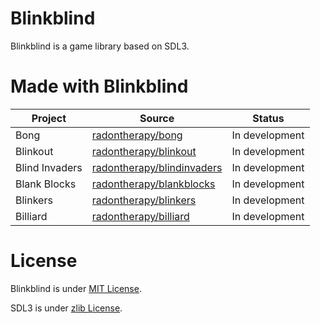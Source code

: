# Blinkblind
Blinkblind is a game library based on SDL3.

# Made with Blinkblind
|Project|Source|Status|
|-|-|-|
|Bong|[radontherapy/bong](https://github.com/radontherapy/bong)|In development|
|Blinkout|[radontherapy/blinkout](https://github.com/radontherapy/blinkout)|In development|
|Blind Invaders|[radontherapy/blindinvaders](https://github.com/radontherapy/blindinvaders)|In development|
|Blank Blocks|[radontherapy/blankblocks](https://github.com/radontherapy/blankblocks)|In development|
|Blinkers|[radontherapy/blinkers](https://github.com/radontherapy/blinkers)|In development|
|Billiard|[radontherapy/billiard](https://github.com/radontherapy/billiard)|In development|

# License
Blinkblind is under [MIT License](./LICENSE).

SDL3 is under [zlib License](https://github.com/libsdl-org/SDL/blob/main/LICENSE.txt).
